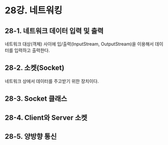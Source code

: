 # 28강. 네트워킹

## 28-1. 네트워크 데이터 입력 및 출력

네트워크 대상(객체) 사이에 입/출력(InputStream, OutputStream)을 이용해서 데이터를 입력하고 출력한다.



## 28-2. 소켓(Socket)

네트워크 상에서 데이터를 주고받기 위한 장치이다.



## 28-3. Socket 클래스



## 28-4. Client와 Server 소켓



## 28-5. 양방향 통신




